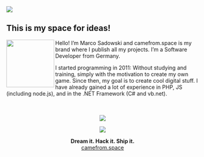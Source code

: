 <img align="center" src="https://camefrom.space/wp-content/uploads/2018/12/pic.jpg">

## This is my space for ideas!

<a href="https://camefrom.space">
<img align="left" src="https://camefrom.space/camefromspace-comet-animated.svg" width="125">
</a>

Hello! I’m Marco Sadowski and camefrom.space is my brand where I publish all my projects. I’m a Software Developer from Germany. 

I started programming in 2011: Without studying and training, simply with the motivation to create my own game. Since then, my goal is to create cool digital stuff. I have already gained a lot of experience in PHP, JS (including node.js), and in the .NET Framework (C# and vb.net).
</br>
</br>
</br>
<a href="https://camefrom.space">
  <p align="center">
    <img align="center" src="https://github-readme-stats.vercel.app/api/?username=MarcoPNS&show_icons=true&title_color=42d79e&icon_color=42d79e&text_color=42d79e&bg_color=222051" />
  </p>
</a>

<a href="https://camefrom.space">
  <p align="center">
    <img align="center" src="https://github-readme-stats.vercel.app/api/top-langs/?username=MarcoPNS&show_icons=true&title_color=42d79e&icon_color=42d79e&text_color=42d79e&bg_color=222051" />
  </p>
</a>


<p align="center">
  <strong>Dream it. Hack it. Ship it.</strong>
  </br>
  <a href="https://camefrom.space">camefrom.space</a>
</p>
